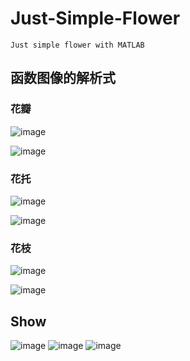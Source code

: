 # Just-Simple-Flower

```
Just simple flower with MATLAB
```

## 函数图像的解析式

### 花瓣

![image](https://user-images.githubusercontent.com/34329208/223776264-cc66113f-4161-4e78-8025-32ba9b29d300.png)

![image](https://user-images.githubusercontent.com/34329208/223776409-f260c2a8-0fde-4d5e-bc81-21c93a6262c3.png)

### 花托
 
![image](https://user-images.githubusercontent.com/34329208/223776476-fbff3534-9bae-4c87-8395-3b7e17d8db54.png)

![image](https://user-images.githubusercontent.com/34329208/223776512-3ab42461-66d6-4ff5-a239-1c3206fe4d9e.png)
 
### 花枝
 
![image](https://user-images.githubusercontent.com/34329208/223776549-9550207b-8337-4c60-96e8-55b5eabfd4dd.png)

![image](https://user-images.githubusercontent.com/34329208/223776588-45b9ec16-36eb-410d-be30-cc1559d846c1.png)

## Show

![image](https://user-images.githubusercontent.com/34329208/223776881-1a68ab31-8723-4703-a4f9-04700714dfbd.png)
![image](https://user-images.githubusercontent.com/34329208/223776906-6b431862-25ea-447f-b480-550f55d1059f.png)
![image](https://user-images.githubusercontent.com/34329208/223776949-0eff5556-c07f-4dd1-9748-b0da89e3edd7.png)
